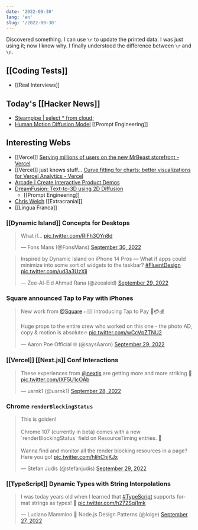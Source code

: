 ```yaml
---
date: '2022-09-30'
lang: 'en'
slug: '/2022-09-30'
---
```


Discovered something.
I can use `\r` to update the printed data.
I was just using it; now I know why.
I finally understood the difference between `\r` and `\n`.

## [[Coding Tests]]

- [[Real Interviews]]

## Today's [[Hacker News]]

- [Steampipe | select \* from cloud;](https://steampipe.io/)
- [Human Motion Diffusion Model](https://guytevet.github.io/mdm-page/) [[Prompt Engineering]]

## Interesting Webs

- [[Vercel]] [Serving millions of users on the new MrBeast storefront - Vercel](https://vercel.com/blog/serving-millions-of-users-on-the-new-mrbeast-storefront)
- [[Vercel]] just knows stuff... [Curve fitting for charts: better visualizations for Vercel Analytics - Vercel](https://vercel.com/blog/curve-fitting-for-charts-better-visualizations-for-vercel-analytics)
- [Arcade | Create Interactive Product Demos](https://www.arcade.software/)
- [DreamFusion: Text-to-3D using 2D Diffusion](https://dreamfusion3d.github.io/)
  - [[Prompt Engineering]]
- [Chris Welch](https://chriswelch.co/) [[Extracranial]]
- [[Lingua Franca]]

### [[Dynamic Island]] Concepts for Desktops

<blockquote class="twitter-tweet"><p lang="en" dir="ltr">What if... <a href="https://t.co/RIFh3OYn8d">pic.twitter.com/RIFh3OYn8d</a></p>&mdash; Fons Mans (@FonsMans) <a href="https://twitter.com/FonsMans/status/1575666743795716096?ref_src=twsrc%5Etfw">September 30, 2022</a></blockquote>

<blockquote class="twitter-tweet"><p lang="en" dir="ltr">Inspired by Dynamic Island on iPhone 14 Pros — What if apps could minimize into some sort of widgets to the taskbar? <a href="https://twitter.com/hashtag/FluentDesign?src=hash&amp;ref_src=twsrc%5Etfw">#FluentDesign</a> <a href="https://t.co/ud3a3UzXii">pic.twitter.com/ud3a3UzXii</a></p>&mdash; Zee-Al-Eid Ahmad Rana (@zeealeid) <a href="https://twitter.com/zeealeid/status/1575501472917204992?ref_src=twsrc%5Etfw">September 29, 2022</a></blockquote>

### Square announced Tap to Pay with iPhones

<blockquote class="twitter-tweet"><p lang="en" dir="ltr">New work from <a href="https://twitter.com/Square?ref_src=twsrc%5Etfw">@Square</a> 👉🏽 Introducing Tap to Pay 📱💳💰 <br/><br/>Huge props to the entire crew who worked on this one - the photo AD, copy &amp; motion is absolute🔥 <a href="https://t.co/wCcVpZTNU2">pic.twitter.com/wCcVpZTNU2</a></p>&mdash; Aaron Poe Official 🌐 (@saysAaron) <a href="https://twitter.com/saysAaron/status/1575288347584446470?ref_src=twsrc%5Etfw">September 29, 2022</a></blockquote>

### [[Vercel]] [[Next.js]] Conf Interactions

<blockquote class="twitter-tweet"><p lang="en" dir="ltr">These experiences from <a href="https://twitter.com/nextjs?ref_src=twsrc%5Etfw">@nextjs</a> are getting more and more striking 🖤 <a href="https://t.co/IXF5U1cOAb">pic.twitter.com/IXF5U1cOAb</a></p>&mdash; usrnk1 (@usrnk1) <a href="https://twitter.com/usrnk1/status/1575160233739296769?ref_src=twsrc%5Etfw">September 28, 2022</a></blockquote>

### Chrome `renderBlockingStatus`

<blockquote class="twitter-tweet"><p lang="en" dir="ltr">This is golden! <br/><br/>Chrome 107 (currently in beta) comes with a new `renderBlockingStatus` field on ResourceTiming entries. 👏<br/><br/>Wanna find and monitor all the render blocking resources in a page? Here you go! <a href="https://t.co/hlihChjKJx">pic.twitter.com/hlihChjKJx</a></p>&mdash; Stefan Judis (@stefanjudis) <a href="https://twitter.com/stefanjudis/status/1575600243277955072?ref_src=twsrc%5Etfw">September 29, 2022</a></blockquote>

### [[TypeScript]] Dynamic Types with String Interpolations

<blockquote class="twitter-tweet"><p lang="en" dir="ltr">I was today years old when I learned that <a href="https://twitter.com/hashtag/TypeScript?src=hash&amp;ref_src=twsrc%5Etfw">#TypeScript</a> supports format strings as types! 🤯 <a href="https://t.co/h272Sqj1mk">pic.twitter.com/h272Sqj1mk</a></p>&mdash; Luciano Mammino 📕 Node.js Design Patterns (@loige) <a href="https://twitter.com/loige/status/1574800290481672194?ref_src=twsrc%5Etfw">September 27, 2022</a></blockquote>
